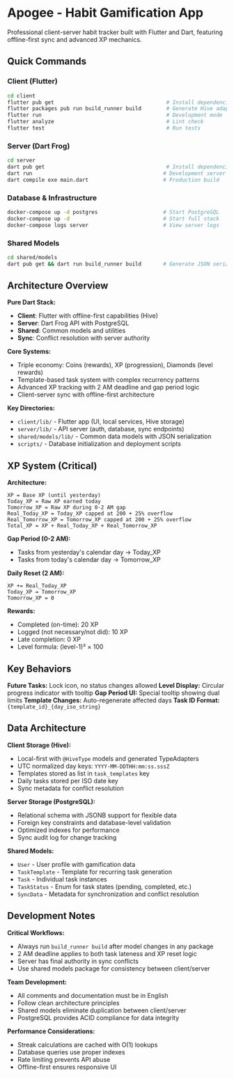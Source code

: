 # Apogee - Habit Gamification App

Professional client-server habit tracker built with Flutter and Dart, featuring offline-first sync and advanced XP mechanics.

## Quick Commands

### **Client (Flutter)**
```bash
cd client
flutter pub get                                    # Install dependencies
flutter packages pub run build_runner build        # Generate Hive adapters
flutter run                                        # Development mode
flutter analyze                                    # Lint check
flutter test                                       # Run tests
```

### **Server (Dart Frog)**
```bash
cd server
dart pub get                                       # Install dependencies
dart run                                          # Development server
dart compile exe main.dart                        # Production build
```

### **Database & Infrastructure**
```bash
docker-compose up -d postgres                     # Start PostgreSQL
docker-compose up -d                              # Start full stack
docker-compose logs server                        # View server logs
```

### **Shared Models**
```bash
cd shared/models
dart pub get && dart run build_runner build       # Generate JSON serialization
```

## Architecture Overview

**Pure Dart Stack:**
- **Client**: Flutter with offline-first capabilities (Hive)
- **Server**: Dart Frog API with PostgreSQL
- **Shared**: Common models and utilities
- **Sync**: Conflict resolution with server authority

**Core Systems:**
- Triple economy: Coins (rewards), XP (progression), Diamonds (level rewards)
- Template-based task system with complex recurrency patterns
- Advanced XP tracking with 2 AM deadline and gap period logic
- Client-server sync with offline-first architecture

**Key Directories:**
- `client/lib/` - Flutter app (UI, local services, Hive storage)
- `server/lib/` - API server (auth, database, sync endpoints)
- `shared/models/lib/` - Common data models with JSON serialization
- `scripts/` - Database initialization and deployment scripts

## XP System (Critical)

**Architecture:**
```
XP = Base XP (until yesterday)
Today_XP = Raw XP earned today
Tomorrow_XP = Raw XP during 0-2 AM gap
Real_Today_XP = Today_XP capped at 200 + 25% overflow
Real_Tomorrow_XP = Tomorrow_XP capped at 200 + 25% overflow
Total_XP = XP + Real_Today_XP + Real_Tomorrow_XP
```

**Gap Period (0-2 AM):**
- Tasks from yesterday's calendar day → Today_XP
- Tasks from today's calendar day → Tomorrow_XP

**Daily Reset (2 AM):**
```
XP += Real_Today_XP
Today_XP = Tomorrow_XP
Tomorrow_XP = 0
```

**Rewards:**
- Completed (on-time): 20 XP
- Logged (not necessary/not did): 10 XP
- Late completion: 0 XP
- Level formula: (level-1)² × 100

## Key Behaviors

**Future Tasks:** Lock icon, no status changes allowed
**Level Display:** Circular progress indicator with tooltip
**Gap Period UI:** Special tooltip showing dual limits
**Template Changes:** Auto-regenerate affected days
**Task ID Format:** `{template_id}_{day_iso_string}`

## Data Architecture

**Client Storage (Hive):**
- Local-first with `@HiveType` models and generated TypeAdapters
- UTC normalized day keys: `YYYY-MM-DDTHH:mm:ss.sssZ`
- Templates stored as list in `task_templates` key
- Daily tasks stored per ISO date key
- Sync metadata for conflict resolution

**Server Storage (PostgreSQL):**
- Relational schema with JSONB support for flexible data
- Foreign key constraints and database-level validation
- Optimized indexes for performance
- Sync audit log for change tracking

**Shared Models:**
- `User` - User profile with gamification data
- `TaskTemplate` - Template for recurring task generation
- `Task` - Individual task instances
- `TaskStatus` - Enum for task states (pending, completed, etc.)
- `SyncData` - Metadata for synchronization and conflict resolution

## Development Notes

**Critical Workflows:**
- Always run `build_runner build` after model changes in any package
- 2 AM deadline applies to both task lateness and XP reset logic
- Server has final authority in sync conflicts
- Use shared models package for consistency between client/server

**Team Development:**
- All comments and documentation must be in English
- Follow clean architecture principles
- Shared models eliminate duplication between client/server
- PostgreSQL provides ACID compliance for data integrity

**Performance Considerations:**
- Streak calculations are cached with O(1) lookups
- Database queries use proper indexes
- Rate limiting prevents API abuse
- Offline-first ensures responsive UI